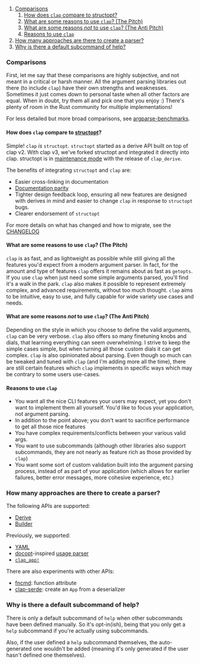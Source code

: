 1. [Comparisons](#comparisons)
   1. [How does `clap` compare to structopt?](#how-does-clap-compare-to-structopt)
   2. [What are some reasons to use `clap`? (The Pitch)](#what-are-some-reasons-to-use-clap-the-pitch)
   3. [What are some reasons *not* to use `clap`? (The Anti Pitch)](#what-are-some-reasons-not-to-use-clap-the-anti-pitch)
   4. [Reasons to use `clap`](#reasons-to-use-clap)
2. [How many approaches are there to create a parser?](#how-many-approaches-are-there-to-create-a-parser)
3. [Why is there a default subcommand of help?](#why-is-there-a-default-subcommand-of-help)

### Comparisons

First, let me say that these comparisons are highly subjective, and not meant
in a critical or harsh manner. All the argument parsing libraries out there (to
include `clap`) have their own strengths and weaknesses. Sometimes it just
comes down to personal taste when all other factors are equal. When in doubt,
try them all and pick one that you enjoy :) There's plenty of room in the Rust
community for multiple implementations!

For less detailed but more broad comparisons, see
[argparse-benchmarks](https://github.com/rust-cli/argparse-benchmarks-rs).

#### How does `clap` compare to [structopt](https://github.com/TeXitoi/structopt)?

Simple! `clap` *is* `structopt`.  `structopt` started as a derive API built on
top of clap v2.  With clap v3, we've forked structopt and integrated it
directly into clap.  structopt is in
[maintenance mode](https://github.com/TeXitoi/structopt/issues/516#issuecomment-989566094)
with the release of `clap_derive`.

The benefits of integrating `structopt` and `clap` are:
- Easier cross-linking in documentation
- [Documentation parity](../examples)
- Tighter design feedback loop, ensuring all new features are designed with
  derives in mind and easier to change `clap` in response to `structopt` bugs.
- Clearer endorsement of `structopt`

For more details on what has changed and how to migrate, see the [CHANGELOG](../CHANGELOG.md)

#### What are some reasons to use `clap`? (The Pitch)

`clap` is as fast, and as lightweight as possible while still giving all the features you'd expect from a modern argument parser. In fact, for the amount and type of features `clap` offers it remains about as fast as `getopts`. If you use `clap` when just need some simple arguments parsed, you'll find it's a walk in the park. `clap` also makes it possible to represent extremely complex, and advanced requirements, without too much thought. `clap` aims to be intuitive, easy to use, and fully capable for wide variety use cases and needs.

#### What are some reasons *not* to use `clap`? (The Anti Pitch)

Depending on the style in which you choose to define the valid arguments, `clap` can be very verbose. `clap` also offers so many finetuning knobs and dials, that learning everything can seem overwhelming. I strive to keep the simple cases simple, but when turning all those custom dials it can get complex. `clap` is also opinionated about parsing. Even though so much can be tweaked and tuned with `clap` (and I'm adding more all the time), there are still certain features which `clap` implements in specific ways which may be contrary to some users use-cases.

#### Reasons to use `clap`

 * You want all the nice CLI features your users may expect, yet you don't want to implement them all yourself. You'd like to focus your application, not argument parsing.
 * In addition to the point above; you don't want to sacrifice performance to get all those nice features
 * You have complex requirements/conflicts between your various valid args.
 * You want to use subcommands (although other libraries also support subcommands, they are not nearly as feature rich as those provided by `clap`)
 * You want some sort of custom validation built into the argument parsing process, instead of as part of your application (which allows for earlier failures, better error messages, more cohesive experience, etc.)

### How many approaches are there to create a parser?

The following APIs are supported:
- [Derive](../examples/tutorial_derive/README.md)
- [Builder](../examples/tutorial_builder/README.md)

Previously, we supported:
- [YAML](https://github.com/clap-rs/clap/issues/3087)
- [docopt](http://docopt.org/)-inspired [usage parser](https://github.com/clap-rs/clap/issues/3086)
- [`clap_app!`](https://github.com/clap-rs/clap/issues/2835)

There are also experiments with other APIs:
- [fncmd](https://github.com/yuhr/fncmd): function attribute
- [clap-serde](https://github.com/aobatact/clap-serde): create an `App` from a deserializer

### Why is there a default subcommand of help?

There is only a default subcommand of `help` when other subcommands have been defined manually. So it's opt-in(ish), being that you only get a `help` subcommand if you're actually using subcommands.

Also, if the user defined a `help` subcommand themselves, the auto-generated one wouldn't be added (meaning it's only generated if the user hasn't defined one themselves).

